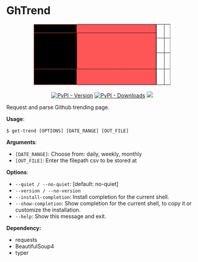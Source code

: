 # GhTrend

<p align="center">
<img src="https://github.com/cybershang/ghtrend/blob/a6460104b013274c96bd3f58de705ff2cb002bda/docs/media/GhTrend.gif" width="360"/>
</p>

<p align="center">
<a href="https://pypi.org/project/ghtrend/"><img alt="PyPI - Version" src="https://img.shields.io/pypi/v/ghtrend"></a>
<a href="https://pypistats.org/packages/ghtrend"><img alt="PyPI - Downloads" src="https://img.shields.io/pypi/dw/ghtrend"></a>
<a href="https://opensource.org/licenses/MIT"><img src="https://img.shields.io/badge/License-MIT-yellow.svg"></a>
</p>


Request and parse Github trending page.

**Usage**:

```console
$ get-trend [OPTIONS] [DATE_RANGE] [OUT_FILE]
```

**Arguments**:

* `[DATE_RANGE]`: Choose from: daily, weekly, monthly
* `[OUT_FILE]`: Enter the filepath csv to be stored at

**Options**:

* `--quiet / --no-quiet`: [default: no-quiet]
* `--version / --no-version`
* `--install-completion`: Install completion for the current shell.
* `--show-completion`: Show completion for the current shell, to copy it or customize the installation.
* `--help`: Show this message and exit.

**Dependency:**

- requests
- BeautifulSoup4
- typer

